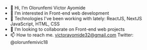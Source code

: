 - 👋 Hi, I’m Olorunfemi Victor Ayomide
- 👀 I’m interested in Front-end web development
- 🌱 Technologies I've been working with lately: ReactJS, NextJS JavaScript, HTML, CSS
- 💞️ I’m looking to collaborate on Front-end web projects
- 📫 How to reach me. victorayomide32@gmail.com
                      Twitter: @olorunfemivic18

<!---
clefayomide/clefayomide is a ✨ special ✨ repository because its `README.md` (this file) appears on your GitHub profile.
You can click the Preview link to take a look at your changes.
--->
